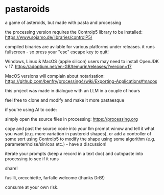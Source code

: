 # pastaroids
a game of asteroids, but made with pasta and processing

the processing version requires the Controlp5 library to be installed:
https://www.sojamo.de/libraries/controlP5/

compiled binaries are avilable for various platforms under releases.
it runs fullscreen - so press your "esc" escape key to quit!

Windows, Linux & MacOS (apple silicon) users may need to install OpenJDK v 17.
https://adoptium.net/en-GB/temurin/releases/?version=17

MacOS versions will complain about notarisation:
https://github.com/benfry/processing4/wiki/Exporting-Applications#macos

this project was made in dialogue with an LLM in a couple of hours

feel free to clone and modify and make it more pastaesque

if you're using AI to code:

simply open the source files in processing: https://processing.org

copy and past the source code into your llm prompt winow and tell it what you want (e.g. more variation in pasteroid shapes), or add a controller of some sort using Controlp5 to modify the shape using some algorithm (e.g. parameter/noise/sin/cos etc.) - have a discussion!

iterate your prompts (keep a record in a text doc) and cutnpaste into processing to see if it runs

share!

fusilli, orecchiette, farfalle welcome (thanks DrB!)

consume at your own risk.
